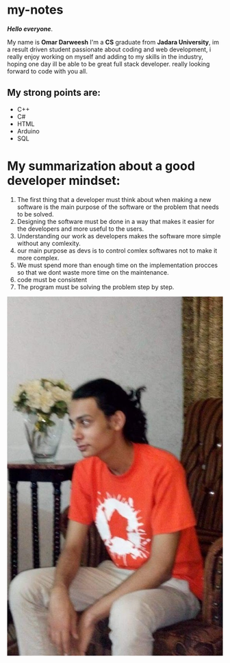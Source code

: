 # my-notes
**_Hello everyone_**.

My name is **Omar Darweesh**
I'm a **CS** graduate from **Jadara University**, im a result driven student passionate about coding and web development, i really enjoy working on myself and adding to my skills in the industry, hoping one day ill be able to be great full stack developer.
really looking forward to code with you all.

## My strong points are:
* C++
* C#
* HTML
* Arduino
* SQL

# My summarization about a good developer mindset: 

1. The first thing that a developer must think about when making a new software is the main purpose of the software or the problem that needs to be solved.
2. Designing the software must be done in a way that makes it easier for the developers and more useful to the users.
3. Understanding our work as developers makes the software more simple without any comlexity.
5. our main purpose as devs is to control comlex softwares not to make it more complex.
6. We must spend more than enough time on the implementation procces so that we dont waste more time on the maintenance.
7. code must be consistent
8. The program must be solving the problem step by step.

![Omar](./myPhotos/dee.jpg)